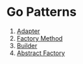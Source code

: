 # Go Patterns

1. [Adapter](adapter/)
2. [Factory Method](factory_method/)
3. [Builder](builder/)
4. [Abstract Factory](abstract_factory/)
